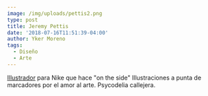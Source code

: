 ```yaml
---
image: /img/uploads/pettis2.png
type: post
title: Jeremy Pettis
date: '2018-07-16T11:51:39-04:00'
author: Yker Moreno
tags:
  - Diseño
  - Arte
---
```

[Illustrador](http://jeremypettis.tumblr.com/) para Nike que hace "on the side" Illustraciones a punta de marcadores por el amor al arte. Psycodelia callejera.
